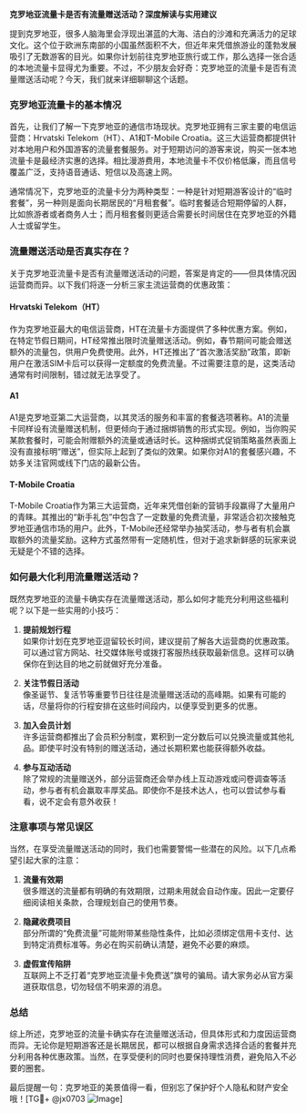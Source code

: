 **克罗地亚流量卡是否有流量赠送活动？深度解读与实用建议**

提到克罗地亚，很多人脑海里会浮现出湛蓝的大海、洁白的沙滩和充满活力的足球文化。这个位于欧洲东南部的小国虽然面积不大，但近年来凭借旅游业的蓬勃发展吸引了无数游客的目光。如果你计划前往克罗地亚旅行或工作，那么选择一张合适的本地流量卡显得尤为重要。不过，不少朋友会好奇：克罗地亚的流量卡是否有流量赠送活动呢？今天，我们就来详细聊聊这个话题。

### 克罗地亚流量卡的基本情况

首先，让我们了解一下克罗地亚的通信市场现状。克罗地亚拥有三家主要的电信运营商：Hrvatski Telekom（HT）、A1和T-Mobile Croatia。这三大运营商都提供针对本地用户和外国游客的流量套餐服务。对于短期访问的游客来说，购买一张本地流量卡是最经济实惠的选择。相比漫游费用，本地流量卡不仅价格低廉，而且信号覆盖广泛，支持语音通话、短信以及高速上网。

通常情况下，克罗地亚的流量卡分为两种类型：一种是针对短期游客设计的“临时套餐”，另一种则是面向长期居民的“月租套餐”。临时套餐适合短期停留的人群，比如旅游者或者商务人士；而月租套餐则更适合需要长时间居住在克罗地亚的外籍人士或留学生。

### 流量赠送活动是否真实存在？

关于克罗地亚流量卡是否有流量赠送活动的问题，答案是肯定的——但具体情况因运营商而异。以下我们将逐一分析三家主流运营商的优惠政策：

#### Hrvatski Telekom（HT）

作为克罗地亚最大的电信运营商，HT在流量卡方面提供了多种优惠方案。例如，在特定节假日期间，HT经常推出限时流量赠送活动。例如，春节期间可能会赠送额外的流量包，供用户免费使用。此外，HT还推出了“首次激活奖励”政策，即新用户在激活SIM卡后可以获得一定额度的免费流量。不过需要注意的是，这类活动通常有时间限制，错过就无法享受了。

#### A1

A1是克罗地亚第二大运营商，以其灵活的服务和丰富的套餐选项著称。A1的流量卡同样设有流量赠送机制，但更倾向于通过捆绑销售的形式实现。例如，当你购买某款套餐时，可能会附赠额外的流量或通话时长。这种捆绑式促销策略虽然表面上没有直接标明“赠送”，但实际上起到了类似的效果。如果你对A1的套餐感兴趣，不妨多关注官网或线下门店的最新公告。

#### T-Mobile Croatia

T-Mobile Croatia作为第三大运营商，近年来凭借创新的营销手段赢得了大量用户的青睐。其推出的“新手礼包”中包含了一定数量的免费流量，非常适合初次接触克罗地亚通信市场的用户。此外，T-Mobile还经常举办抽奖活动，参与者有机会赢取额外的流量奖励。这种方式虽然带有一定随机性，但对于追求新鲜感的玩家来说无疑是个不错的选择。

### 如何最大化利用流量赠送活动？

既然克罗地亚的流量卡确实存在流量赠送活动，那么如何才能充分利用这些福利呢？以下是一些实用的小技巧：

1. **提前规划行程**  
   如果你计划在克罗地亚逗留较长时间，建议提前了解各大运营商的优惠政策。可以通过官方网站、社交媒体账号或拨打客服热线获取最新信息。这样可以确保你在到达目的地之前就做好充分准备。

2. **关注节假日活动**  
   像圣诞节、复活节等重要节日往往是流量赠送活动的高峰期。如果有可能的话，尽量将你的行程安排在这些时间段内，以便享受到更多的优惠。

3. **加入会员计划**  
   许多运营商都推出了会员积分制度，累积到一定分数后可以兑换流量或其他礼品。即使平时没有特别的赠送活动，通过长期积累也能获得额外收益。

4. **参与互动活动**  
   除了常规的流量赠送外，部分运营商还会举办线上互动游戏或问卷调查等活动，参与者有机会赢取丰厚奖品。即使你不是技术达人，也可以尝试参与看看，说不定会有意外收获！

### 注意事项与常见误区

当然，在享受流量赠送活动的同时，我们也需要警惕一些潜在的风险。以下几点希望引起大家的注意：

1. **流量有效期**  
   很多赠送的流量都有明确的有效期限，过期未用就会自动作废。因此一定要仔细阅读相关条款，合理规划自己的使用节奏。

2. **隐藏收费项目**  
   部分所谓的“免费流量”可能附带某些隐性条件，比如必须绑定信用卡支付、达到特定消费标准等。务必在购买前确认清楚，避免不必要的麻烦。

3. **虚假宣传陷阱**  
   互联网上不乏打着“克罗地亚流量卡免费送”旗号的骗局。请大家务必从官方渠道获取信息，切勿轻信不明来源的消息。

### 总结

综上所述，克罗地亚的流量卡确实存在流量赠送活动，但具体形式和力度因运营商而异。无论你是短期游客还是长期居民，都可以根据自身需求选择合适的套餐并充分利用各种优惠政策。当然，在享受便利的同时也要保持理性消费，避免陷入不必要的圈套。

最后提醒一句：克罗地亚的美景值得一看，但别忘了保护好个人隐私和财产安全哦！[TG💪+ @jx0703 ![Image](https://github.com/user-attachments/assets/dbca1d08-cadb-493c-b0ec-ad6f7a83f270)]